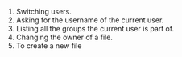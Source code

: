 1. Switching users.
2. Asking for the username of the current user.
3. Listing all the groups the current user is part of.
4. Changing the owner of a file.
5. To create a new file
